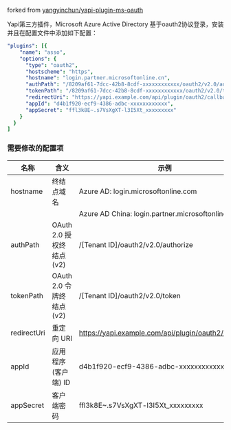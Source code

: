 forked from [yangyinchun/yapi-plugin-ms-oauth](https://github.com/yangyinchun/yapi-plugin-ms-oauth)

Yapi第三方插件，Microsoft Azure Active Directory 基于oauth2协议登录，安装并且在配置文件中添加如下配置：

```yaml
"plugins": [{
    "name": "asso",
    "options": {
      "type": "oauth2",
      "hostscheme": "https",
      "hostname": "login.partner.microsoftonline.cn",
      "authPath": "/8209af61-7dcc-42b8-8cdf-xxxxxxxxxxxx/oauth2/v2.0/authorize",
      "tokenPath": "/8209af61-7dcc-42b8-8cdf-xxxxxxxxxxxx/oauth2/v2.0/token",
      "redirectUri": "https://yapi.example.com/api/plugin/oauth2/callback",
      "appId": "d4b1f920-ecf9-4386-adbc-xxxxxxxxxxxx",
      "appSecret": "ffl3k8E~.s7VsXgXT-l3I5Xt_xxxxxxxxx"
    }
  }
]
```

### 需要修改的配置项
名称 | 含义 | 示例
---------|-------------|----
hostname | 终结点域名 | Azure AD: login.microsoftonline.com
 　 | 　 | Azure AD China: login.partner.microsoftonline.cn
authPath | OAuth 2.0 授权终结点(v2) | /[Tenant ID]/oauth2/v2.0/authorize
tokenPath | OAuth 2.0 令牌终结点(v2) | /[Tenant ID]/oauth2/v2.0/token
redirectUri | 重定向 URI | https://yapi.example.com/api/plugin/oauth2/callback
appId | 应用程序(客户端) ID | d4b1f920-ecf9-4386-adbc-xxxxxxxxxxxx
appSecret | 客户端密码 | ffl3k8E~.s7VsXgXT-l3I5Xt_xxxxxxxxx